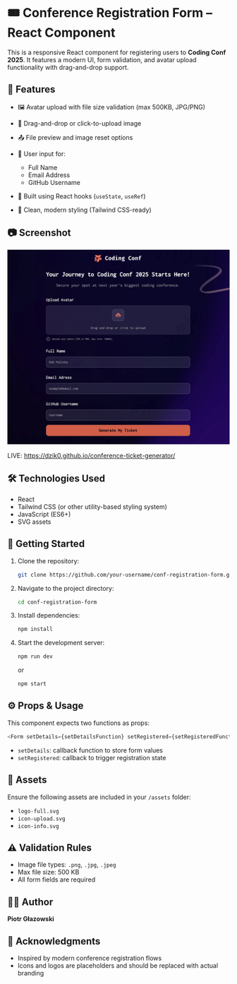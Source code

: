 # 🎟️ Conference Registration Form – React Component

This is a responsive React component for registering users to **Coding Conf 2025**. It features a modern UI, form validation, and avatar upload functionality with drag-and-drop support.

## 🚀 Features

- 🖼️ Avatar upload with file size validation (max 500KB, JPG/PNG)
- 🧲 Drag-and-drop or click-to-upload image
- 📤 File preview and image reset options
- 📩 User input for:

  - Full Name
  - Email Address
  - GitHub Username

- 🧠 Built using React hooks (`useState`, `useRef`)
- 🎨 Clean, modern styling (Tailwind CSS-ready)

## 📷 Screenshot

![Conference ticket generator screenshot](./screenshot.jpg)

LIVE: https://dzik0.github.io/conference-ticket-generator/

## 🛠️ Technologies Used

- React
- Tailwind CSS (or other utility-based styling system)
- JavaScript (ES6+)
- SVG assets

## 🧪 Getting Started

1. Clone the repository:

   ```bash
   git clone https://github.com/your-username/conf-registration-form.git
   ```

2. Navigate to the project directory:

   ```bash
   cd conf-registration-form
   ```

3. Install dependencies:

   ```bash
   npm install
   ```

4. Start the development server:

   ```bash
   npm run dev
   ```

   or

   ```bash
   npm start
   ```

## ⚙️ Props & Usage

This component expects two functions as props:

```js
<Form setDetails={setDetailsFunction} setRegistered={setRegisteredFunction} />
```

- `setDetails`: callback function to store form values
- `setRegistered`: callback to trigger registration state

## 📁 Assets

Ensure the following assets are included in your `/assets` folder:

- `logo-full.svg`
- `icon-upload.svg`
- `icon-info.svg`

## ⚠️ Validation Rules

- Image file types: `.png`, `.jpg`, `.jpeg`
- Max file size: 500 KB
- All form fields are required

## 👨‍💻 Author

**Piotr Głazowski**

## 🔗 Acknowledgments

- Inspired by modern conference registration flows
- Icons and logos are placeholders and should be replaced with actual branding
